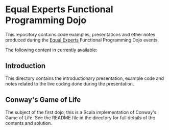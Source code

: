 # Equal Experts Functional Programming Dojo

This repository contains code examples, presentations and other notes produced during the [Equal Experts](http://www.equalexperts.com) Functional Programming Dojo events.

The following content in currently available:

## Introduction

This directory contains the introductionary presentation, example code and notes related to the live coding done during the presentation.

## Conway's Game of Life

The subject of the first dojo, this is a Scala implementation of Conway's Game of Life. See the README file in the directory for full details of the contents and solution.

